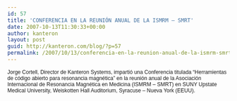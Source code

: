```yaml
---
id: 57
title: 'CONFERENCIA EN LA REUNIÓN ANUAL DE LA ISMRM – SMRT'
date: 2007-10-13T11:30:33+00:00
author: kanteron
layout: post
guid: http://kanteron.com/blog/?p=57
permalink: /2007/10/13/conferencia-en-la-reunion-anual-de-la-ismrm-smrt/
---
```

<p style="font: normal normal normal 12px/normal Helvetica;margin: 0px">
  Jorge Cortell, Director de Kanteron Systems, impartió una Conferencia titulada “Herramientas de código abierto para resonancia magnética” en la reunión anual de la Asociación Internacional de Resonancia Magnética en Medicina (ISMRM – SMRT) en SUNY Upstate Medical University, Weiskotten Hall Auditorium, Syracuse – Nueva York (EEUU).
</p>
